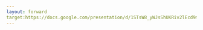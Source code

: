 ```yaml
---
layout: forward
target:https://docs.google.com/presentation/d/1STsW8_yWJsShUKRiv2lEcd9mSDvcpSXA80XxyB1T8z4/edit
---
```

